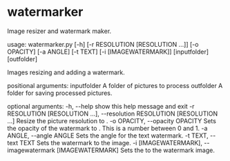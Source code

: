 # watermarker
Image resizer and watermark maker.

usage: watermarker.py [-h] [-r RESOLUTION [RESOLUTION ...]] [-o OPACITY]
                      [-a ANGLE] [-t TEXT] [-i [IMAGEWATERMARK]]
                      [inputfolder] [outfolder]

Images resizing and adding a watermark.

positional arguments:
  inputfolder           A folder of pictures to process
  outfolder             A folder for saving processed pictures.

optional arguments:
  -h, --help            show this help message and exit
  -r RESOLUTION [RESOLUTION ...], --resolution RESOLUTION [RESOLUTION ...]
                        Resize the picture resolution to <width> <height>.
  -o OPACITY, --opacity OPACITY
                        Sets the opacity of the watermark to <opacity>. This
                        is a number between 0 and 1.
  -a ANGLE, --angle ANGLE
                        Sets the angle for the text watermark.
  -t TEXT, --text TEXT  Sets the <text> watermark to the image.
  -i [IMAGEWATERMARK], --imagewatermark [IMAGEWATERMARK]
                        Sets the <path> to the watermark image.

